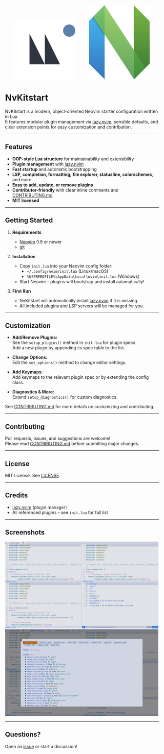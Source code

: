 <p align="center">
  <img src="nvkitstart-logo.svg" alt="NvKitstart logo" width="200" style="margin-right: 40px;"/>
  <img src="Neovim-mark.svg" alt="Neovim logo" width="200"/>
</p>

# NvKitstart

NvKitstart is a modern, object-oriented Neovim starter configuration written in Lua.  
It features modular plugin management via [lazy.nvim](https://github.com/folke/lazy.nvim), sensible defaults, and clear extension points for easy customization and contribution.

---

## Features

- **OOP-style Lua structure** for maintainability and extensibility
- **Plugin management** with [lazy.nvim](https://github.com/folke/lazy.nvim)
- **Fast startup** and automatic bootstrapping
- **LSP, completion, formatting, file explorer, statusline, colorschemes**, and more
- **Easy to add, update, or remove plugins**
- **Contributor-friendly** with clear inline comments and [CONTRIBUTING.md](./CONTRIBUTING.md)
- **MIT licensed**

---

## Getting Started

1. **Requirements**
    - [Neovim](https://neovim.io/) 0.9 or newer
    - [git](https://git-scm.com/)

2. **Installation**
    - Copy `init.lua` into your Neovim config folder:
      - `~/.config/nvim/init.lua` (Linux/macOS)
      - `%USERPROFILE%\AppData\Local\nvim\init.lua` (Windows)
    - Start Neovim – plugins will bootstrap and install automatically!

3. **First Run**
    - NvKitstart will automatically install [lazy.nvim](https://github.com/folke/lazy.nvim) if it is missing.
    - All included plugins and LSP servers will be managed for you.

---

## Customization

- **Add/Remove Plugins:**  
  See the `setup_plugins()` method in `init.lua` for plugin specs.  
  Add a new plugin by appending its spec table to the list.

- **Change Options:**  
  Edit the `set_options()` method to change editor settings.

- **Add Keymaps:**  
  Add keymaps to the relevant plugin spec or by extending the config class.

- **Diagnostics & More:**  
  Extend `setup_diagnostics()` for custom diagnostics.

See [CONTRIBUTING.md](./CONTRIBUTING.md) for more details on customizing and contributing.

---

## Contributing

Pull requests, issues, and suggestions are welcome!  
Please read [CONTRIBUTING.md](./CONTRIBUTING.md) before submitting major changes.

---

## License

MIT License. See [LICENSE](./LICENSE).

---

## Credits

- [lazy.nvim](https://github.com/folke/lazy.nvim) (plugin manager)
- All referenced plugins – see `init.lua` for full list

---

## Screenshots

![0](screenshots/0.png)
![1](screenshots/1.png)

---

## Questions?

Open an [issue](https://github.com/BillyBoyMF/NvKitstart/issues) or start a discussion!
